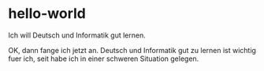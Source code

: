 # hello-world
Ich will Deutsch und Informatik gut lernen.

OK, dann fange ich jetzt an. Deutsch und Informatik gut zu lernen ist wichtig fuer ich, seit habe ich in einer schweren Situation gelegen.
